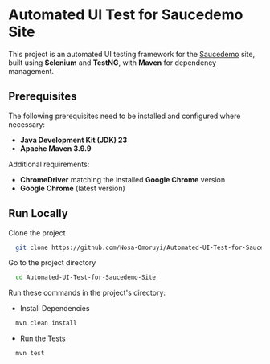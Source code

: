 
# Automated UI Test for Saucedemo Site

This project is an automated UI testing framework for the [Saucedemo](https://www.saucedemo.com) site, built using **Selenium** and **TestNG**, with **Maven** for dependency management.


## Prerequisites

The following prerequisites need to be installed and configured where necessary:

- **Java Development Kit (JDK) 23**
- **Apache Maven 3.9.9**

Additional requirements:

- **ChromeDriver** matching the installed **Google Chrome** version
- **Google Chrome** (latest version)
## Run Locally

Clone the project

```bash
  git clone https://github.com/Nosa-Omoruyi/Automated-UI-Test-for-Saucedemo-Site.git
```

Go to the project directory

```bash
  cd Automated-UI-Test-for-Saucedemo-Site
```

Run these commands in the project's directory:
  * Install Dependencies

```bash
  mvn clean install
```

  * Run the Tests

```bash
  mvn test
```

